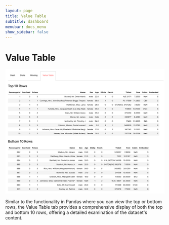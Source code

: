 ```yaml
---
layout: page
title: Value Table
subtitle: dashboard
menubar: docs_menu
show_sidebar: false
---
```


# Value Table

![Pairwise sample](/img/dash_value_table.png)

Similar to the functionality in Pandas where you can view the top or bottom rows, the Value Table tab provides a comprehensive display of both the top and bottom 10 rows, offering a detailed examination of the dataset's content.
